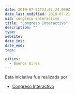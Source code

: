 ```yaml
---
date: 2019-07-21T23:02:24.000Z
date_last_modified: 2019-07-21
uid: congreso-interactivo
title: "Congreso Interactivo"
description: ""
type: 
website: 
date_ini: 
date_end: 
tags:

cities: 
  - Buenos Aires
---
```


Esta iniciativa fue realizada por:

- [Congreso Interactivo](/i/congreso-interactivo.html)
